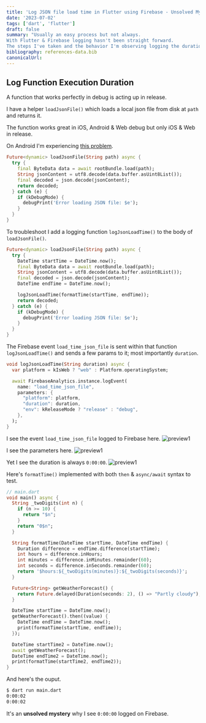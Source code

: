 ```yaml
---
title: 'Log JSON file load time in Flutter using Firebase - Unsolved Mysteries'
date: '2023-07-02'
tags: ['dart', 'flutter']
draft: false
summary: "Usually an easy process but not always. 
With Flutter & Firebase logging hasn't been straight forward. 
The steps I've taken and the behavior I'm observing logging the duration of rootBundle.load() to Firebase."
bibliography: references-data.bib
canonicalUrl:
---
```


## Log Function Execution Duration

A function that works perfectly in debug is acting up in release.

I have a helper `loadJsonFile()` which loads a local json file
from disk at `path` and returns it.

The function works great in iOS, Android & Web debug but only iOS & Web in release.

On Android I'm experiencing [this problem](https://stackoverflow.com/questions/64214102/is-it-slow-to-read-data-from-a-json-file-with-rootbundle-loadstring).

```dart
Future<dynamic> loadJsonFile(String path) async {
  try {
    final ByteData data = await rootBundle.load(path);
    String jsonContent = utf8.decode(data.buffer.asUint8List());
    final decoded = json.decode(jsonContent);
    return decoded;
  } catch (e) {
    if (kDebugMode) {
      debugPrint('Error loading JSON file: $e');
    }
  }
}
```

To troubleshoot I add a logging function `logJsonLoadTime()` to the body of `loadJsonFile()`.

```dart
Future<dynamic> loadJsonFile(String path) async {
  try {
    DateTime startTime = DateTime.now();
    final ByteData data = await rootBundle.load(path);
    String jsonContent = utf8.decode(data.buffer.asUint8List());
    final decoded = json.decode(jsonContent);
    DateTime endTime = DateTime.now();

    logJsonLoadTime(formatTime(startTime, endTime));
    return decoded;
  } catch (e) {
    if (kDebugMode) {
      debugPrint('Error loading JSON file: $e');
    }
  }
}
```

The Firebase event `load_time_json_file` is sent within
that function `logJsonLoadTime()` and sends a few params to it; most
importantly `duration`.

```dart
void logJsonLoadTime(String duration) async {
  var platform = kIsWeb ? "web" : Platform.operatingSystem;

  await FirebaseAnalytics.instance.logEvent(
    name: "load_time_json_file",
    parameters: {
      "platform": platform,
      "duration": duration,
      "env": kReleaseMode ? "release" : "debug",
    },
  );
}
```

I see the event `load_time_json_file` logged to Firebase here.
![preview1](https://i.imgur.com/3KjHh9I.png)

I see the parameters here.
![preview1](https://i.imgur.com/UVKWMzT.png)

Yet I see the duration is always `0:00:00`.
![preview1](https://i.imgur.com/coI0NnJ.png)

Here's `formatTime()` implemented with both `then` & `async/await` syntax to test.

```dart
// main.dart
void main() async {
  String _twoDigits(int n) {
    if (n >= 10) {
      return "$n";
    }
    return "0$n";
  }

  String formatTime(DateTime startTime, DateTime endTime) {
    Duration difference = endTime.difference(startTime);
    int hours = difference.inHours;
    int minutes = difference.inMinutes.remainder(60);
    int seconds = difference.inSeconds.remainder(60);
    return '$hours:${_twoDigits(minutes)}:${_twoDigits(seconds)}';
  }

  Future<String> getWeatherForecast() {
    return Future.delayed(Duration(seconds: 2), () => "Partly cloudy");
  }

  DateTime startTime = DateTime.now();
  getWeatherForecast().then((value) {
    DateTime endTime = DateTime.now();
    print(formatTime(startTime, endTime));
  });

  DateTime startTime2 = DateTime.now();
  await getWeatherForecast();
  DateTime endTime2 = DateTime.now();
  print(formatTime(startTime2, endTime2));
}
```

And here's the ouput.

```sh
$ dart run main.dart
0:00:02
0:00:02
```

It's an **unsolved mystery** why I see `0:00:00` logged on Firebase.
